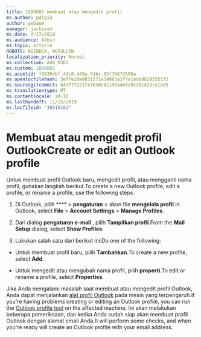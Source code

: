 ```yaml
---
title: 1800001 membuat atau mengedit profil
ms.author: pdigia
author: pebaum
manager: jackiesm
ms.date: 9/17/2018
ms.audience: Admin
ms.topic: article
ROBOTS: NOINDEX, NOFOLLOW
localization_priority: Normal
ms.collection: Adm_O365
ms.custom: 1800001
ms.assetid: f08354bf-43c0-449a-91bc-85f76672550a
ms.openlocfilehash: 3effe20e8831571a34983a1f7a1addd8295551f2
ms.sourcegitcommit: b43f77221f47b50c41197a448a9c26c423ce1ad5
ms.translationtype: MT
ms.contentlocale: id-ID
ms.lasthandoff: 11/15/2019
ms.locfileid: "36515162"
---
```

# <a name="create-or-edit-an-outlook-profile"></a><span data-ttu-id="37189-102">Membuat atau mengedit profil Outlook</span><span class="sxs-lookup"><span data-stu-id="37189-102">Create or edit an Outlook profile</span></span>

<span data-ttu-id="37189-103">Untuk membuat profil Outlook baru, mengedit profil, atau mengganti nama profil, gunakan langkah berikut.</span><span class="sxs-lookup"><span data-stu-id="37189-103">To create a new Outlook profile, edit a profile, or rename a profile, use the following steps.</span></span>
  
1. <span data-ttu-id="37189-104">Di Outlook, pilih \*\*\*\* \> **pengaturan** \> akun file **mengelola profil**.</span><span class="sxs-lookup"><span data-stu-id="37189-104">In Outlook, select **File** \> **Account Settings** \> **Manage Profiles**.</span></span>
    
2. <span data-ttu-id="37189-105">Dari dialog **pengaturan e-mail** , pilih **Tampilkan profil**.</span><span class="sxs-lookup"><span data-stu-id="37189-105">From the **Mail Setup** dialog, select **Show Profiles**.</span></span>
    
3. <span data-ttu-id="37189-106">Lakukan salah satu dari berikut ini:</span><span class="sxs-lookup"><span data-stu-id="37189-106">Do one of the following:</span></span>
    
  - <span data-ttu-id="37189-107">Untuk membuat profil baru, pilih **Tambahkan**.</span><span class="sxs-lookup"><span data-stu-id="37189-107">To create a new profile, select **Add**.</span></span>
    
  - <span data-ttu-id="37189-108">Untuk mengedit atau mengubah nama profil, pilih **properti**.</span><span class="sxs-lookup"><span data-stu-id="37189-108">To edit or rename a profile, select **Properties**.</span></span>
    
<span data-ttu-id="37189-109">Jika Anda mengalami masalah saat membuat atau mengedit profil Outlook, Anda dapat menjalankan [alat profil Outlook](https://aka.ms/SaRA-OutlookSetupProfile) pada mesin yang terpengaruh.</span><span class="sxs-lookup"><span data-stu-id="37189-109">If you're having problems creating or editing an Outlook profile, you can run the [Outlook profile tool](https://aka.ms/SaRA-OutlookSetupProfile) on the affected machine.</span></span> <span data-ttu-id="37189-110">Ini akan melakukan beberapa pemeriksaan, dan ketika Anda sudah siap akan membuat profil Outlook dengan alamat email Anda.</span><span class="sxs-lookup"><span data-stu-id="37189-110">It will perform some checks, and when you're ready will create an Outlook profile with your email address.</span></span> 
  

